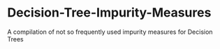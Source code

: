 # Decision-Tree-Impurity-Measures
A compilation of not so frequently used impurity measures for Decision Trees 
